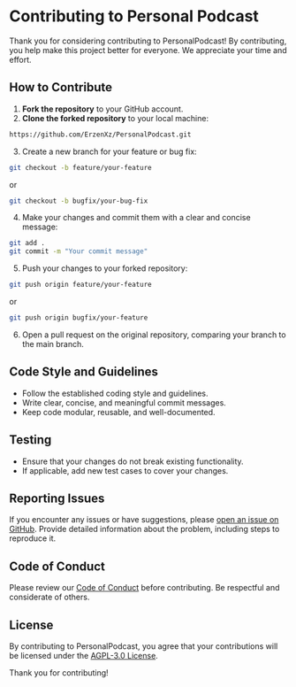 # Contributing to Personal Podcast

Thank you for considering contributing to PersonalPodcast! By contributing, you help make this project better for everyone. We appreciate your time and effort.

## How to Contribute

1. **Fork the repository** to your GitHub account.
2. **Clone the forked repository** to your local machine:

```bash
https://github.com/ErzenXz/PersonalPodcast.git
```

3. Create a new branch for your feature or bug fix:

```bash
git checkout -b feature/your-feature
```

or

```bash
git checkout -b bugfix/your-bug-fix
```

4. Make your changes and commit them with a clear and concise message:

```bash
git add .
git commit -m "Your commit message"
```

5. Push your changes to your forked repository:

```bash
git push origin feature/your-feature
```

or

```bash
git push origin bugfix/your-feature
```

6. Open a pull request on the original repository, comparing your branch to the main branch.

## Code Style and Guidelines

-  Follow the established coding style and guidelines.
-  Write clear, concise, and meaningful commit messages.
-  Keep code modular, reusable, and well-documented.

## Testing

-  Ensure that your changes do not break existing functionality.
-  If applicable, add new test cases to cover your changes.

## Reporting Issues

If you encounter any issues or have suggestions, please [open an issue on GitHub](https://github.com/ErzenXz/PersonalPodcast/issues). Provide detailed information about the problem, including steps to reproduce it.

## Code of Conduct

Please review our [Code of Conduct](CODE_OF_CONDUCT.md) before contributing. Be respectful and considerate of others.

## License

By contributing to PersonalPodcast, you agree that your contributions will be licensed under the [AGPL-3.0 License](LICENSE).

Thank you for contributing!
